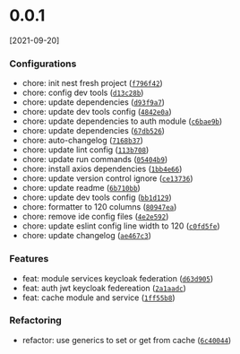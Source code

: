 # 0.0.1
[2021-09-20]

### Configurations

* chore: init nest fresh project ([`f796f42`](https://github.com/mmdatecnologia/nestjs-skeleton/commit/f796f422b623a00810e81e310a0a2807df741ebf))
* chore: config dev tools ([`d13c28b`](https://github.com/mmdatecnologia/nestjs-skeleton/commit/d13c28b6ef7b655cd121a39de36b4d33c9a24712))
* chore: update dependencies ([`d93f9a7`](https://github.com/mmdatecnologia/nestjs-skeleton/commit/d93f9a7e8973f09011b816f1d544a1012fb4a186))
* chore: update dev tools config ([`4842e0a`](https://github.com/mmdatecnologia/nestjs-skeleton/commit/4842e0a0cdffe9c527bba3951cf3f29aea542e01))
* chore: update dependencies to auth module ([`c6bae9b`](https://github.com/mmdatecnologia/nestjs-skeleton/commit/c6bae9bdb3d2da1931b552bbb6550b469be64f04))
* chore: update dependencies ([`67db526`](https://github.com/mmdatecnologia/nestjs-skeleton/commit/67db526b83304c31752d996cd8f35f84885e1490))
* chore: auto-changelog ([`7168b37`](https://github.com/mmdatecnologia/nestjs-skeleton/commit/7168b37cc41cbb50a75eac82e7fbe418ba4d3d22))
* chore: update lint config ([`113b708`](https://github.com/mmdatecnologia/nestjs-skeleton/commit/113b70885e920849e372f11bfba99bbeb698d18f))
* chore: update run commands ([`05404b9`](https://github.com/mmdatecnologia/nestjs-skeleton/commit/05404b9c4f2a47b6f5918dee7fb6fa0e527cc7c9))
* chore: install axios dependencies ([`1bb4e66`](https://github.com/mmdatecnologia/nestjs-skeleton/commit/1bb4e66ea64b57d0875759727e3e88586acf9cc5))
* chore: update version control ignore ([`ce13736`](https://github.com/mmdatecnologia/nestjs-skeleton/commit/ce137369195875f519fd4711c392c825c4b464aa))
* chore: update readme ([`6b710bb`](https://github.com/mmdatecnologia/nestjs-skeleton/commit/6b710bb2e11821ad343970b04ccfe80f49bfd209))
* chore: update dev tools config ([`bb1d129`](https://github.com/mmdatecnologia/nestjs-skeleton/commit/bb1d129835fa4a7d2f3ea838150655e401c97647))
* chore: formatter to 120 columns ([`80947ea`](https://github.com/mmdatecnologia/nestjs-skeleton/commit/80947ea0709c818dec3429ec2955a60c87e9a170))
* chore: remove ide config files ([`4e2e592`](https://github.com/mmdatecnologia/nestjs-skeleton/commit/4e2e592e217c6c71e963e46085ccab75d229ffc9))
* chore: update eslint config line width to 120 ([`c0fd5fe`](https://github.com/mmdatecnologia/nestjs-skeleton/commit/c0fd5fe0bb81d3ad33ed2b201256c034b85dda2b))
* chore: update changelog ([`ae467c3`](https://github.com/mmdatecnologia/nestjs-skeleton/commit/ae467c3df02aa449b6b09042dd43ece15ab8ed15))

### Features

* feat: module services keycloak federation ([`d63d905`](https://github.com/mmdatecnologia/nestjs-skeleton/commit/d63d9050485c40aa78c5ef7ffc3f6dc6bc72a3c5))
* feat: auth jwt keycloak federeation ([`2a1aadc`](https://github.com/mmdatecnologia/nestjs-skeleton/commit/2a1aadc33ec0a2d0bf10b43ad8489e2a496ddb22))
* feat: cache module and service ([`1ff55b8`](https://github.com/mmdatecnologia/nestjs-skeleton/commit/1ff55b8f7191c8643308b9a3e238c5bab886b282))

### Refactoring

* refactor: use generics to set or get from cache ([`6c40044`](https://github.com/mmdatecnologia/nestjs-skeleton/commit/6c400440e4103d55bf39d7c9f18798416fff72b0))
